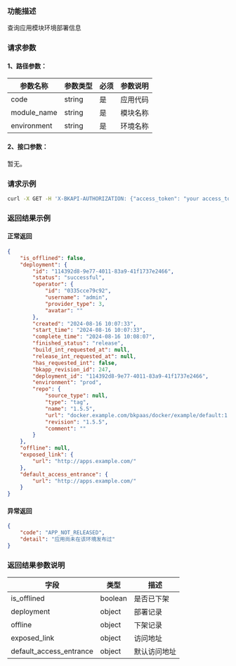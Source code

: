 ### 功能描述
查询应用模块环境部署信息

### 请求参数

#### 1、路径参数：

| 参数名称 | 参数类型 | 必须 | 参数说明 |
| -------- | -------- | ---- | -------- |
| code     | string   | 是   | 应用代码 |
| module_name | string | 是 | 模块名称 |
| environment | string | 是 | 环境名称 |

#### 2、接口参数：
暂无。

### 请求示例
```bash
curl -X GET -H 'X-BKAPI-AUTHORIZATION: {"access_token": "your access_token"}' http://bkapi.example.com/api/bkpaas3/prod/bkapps/applications/{code}/modules/{module_name}/envs/{environment}/released_state/
```

### 返回结果示例

#### 正常返回
```json
{
    "is_offlined": false,
    "deployment": {
        "id": "114392d8-9e77-4011-83a9-41f1737e2466",
        "status": "successful",
        "operator": {
            "id": "0335cce79c92",
            "username": "admin",
            "provider_type": 3,
            "avatar": ""
        },
        "created": "2024-08-16 10:07:33",
        "start_time": "2024-08-16 10:07:33",
        "complete_time": "2024-08-16 10:08:07",
        "finished_status": "release",
        "build_int_requested_at": null,
        "release_int_requested_at": null,
        "has_requested_int": false,
        "bkapp_revision_id": 247,
        "deployment_id": "114392d8-9e77-4011-83a9-41f1737e2466",
        "environment": "prod",
        "repo": {
            "source_type": null,
            "type": "tag",
            "name": "1.5.5",
            "url": "docker.example.com/bkpaas/docker/example/default:1.5.5",
            "revision": "1.5.5",
            "comment": ""
        }
    },
    "offline": null,
    "exposed_link": {
        "url": "http://apps.example.com/"
    },
    "default_access_entrance": {
        "url": "http://apps.example.com/"
    }
}
```

#### 异常返回
```json
{
    "code": "APP_NOT_RELEASED",
    "detail": "应用尚未在该环境发布过"
}
```

### 返回结果参数说明

| 字段   | 类型  | 描述         |
| ----- | ---- |  ----------- |
| is_offlined | boolean | 是否已下架 |
| deployment | object | 部署记录 |
| offline | object | 下架记录 |
| exposed_link | object | 访问地址 |
| default_access_entrance | object | 默认访问地址 |

